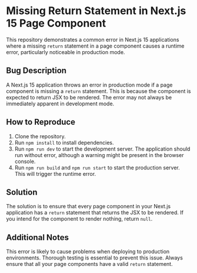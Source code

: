 # Missing Return Statement in Next.js 15 Page Component

This repository demonstrates a common error in Next.js 15 applications where a missing `return` statement in a page component causes a runtime error, particularly noticeable in production mode.

## Bug Description

A Next.js 15 application throws an error in production mode if a page component is missing a `return` statement. This is because the component is expected to return JSX to be rendered.  The error may not always be immediately apparent in development mode.

## How to Reproduce

1. Clone the repository.
2. Run `npm install` to install dependencies.
3. Run `npm run dev` to start the development server. The application should run without error, although a warning might be present in the browser console.
4. Run `npm run build` and `npm run start` to start the production server. This will trigger the runtime error.

## Solution

The solution is to ensure that every page component in your Next.js application has a `return` statement that returns the JSX to be rendered.  If you intend for the component to render nothing, return `null`.

## Additional Notes

This error is likely to cause problems when deploying to production environments. Thorough testing is essential to prevent this issue.  Always ensure that all your page components have a valid `return` statement.